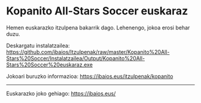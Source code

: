 Kopanito All-Stars Soccer euskaraz
==================================

Hemen euskarazko itzulpena bakarrik dago. Lehenengo, jokoa erosi behar duzu.

Deskargatu instalatzailea: https://github.com/ibaios/Itzulpenak/raw/master/Kopanito%20All-Stars%20Soccer/Instalatzailea/Output/Kopanito%20All-Stars%20Soccer%20euskaraz.exe

Jokoari buruzko informazioa: https://ibaios.eus/itzulpenak/kopanito

---

Euskarazko joko gehiago: https://ibaios.eus/
